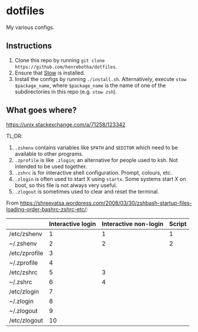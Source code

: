 # dotfiles

My various configs.

## Instructions

1. Clone this repo by running `git clone https://github.com/henrebotha/dotfiles`.
2. Ensure that [Stow](https://www.gnu.org/software/stow/) is installed.
3. Install the configs by running `./install.sh`. Alternatively, execute `stow $package_name`, where `$package_name` is the name of one of the subdirectories in this repo (e.g. `stow zsh`).

## What goes where?

https://unix.stackexchange.com/a/71258/123342

TL;DR:

1. `.zshenv` contains variables like `$PATH` and `$EDITOR` which need to be available to other programs.
2. `.zprofile` is like `.zlogin`; an alternative for people used to ksh. Not intended to be used together.
3. `.zshrc` is for interactive shell configuration. Prompt, colours, etc.
4. `.zlogin` is often used to start X using `startx`. Some systems start X on boot, so this file is not always very useful.
5. `.zlogout` is sometimes used to clear and reset the terminal.

From https://shreevatsa.wordpress.com/2008/03/30/zshbash-startup-files-loading-order-bashrc-zshrc-etc/:

|               | Interactive login | Interactive non-login | Script |
| ---           | ---               | ---                   | ---    |
| /etc/zshenv   | 1                 | 1                     | 1      |
| ~/.zshenv     | 2                 | 2                     | 2      |
| /etc/zprofile | 3                 |                       |        |
| ~/.zprofile   | 4                 |                       |        |
| /etc/zshrc    | 5                 | 3                     |        |
| ~/.zshrc      | 6                 | 4                     |        |
| /etc/zlogin   | 7                 |                       |        |
| ~/.zlogin     | 8                 |                       |        |
| ~/.zlogout    | 9                 |                       |        |
| /etc/zlogout  | 10                |                       |        |
